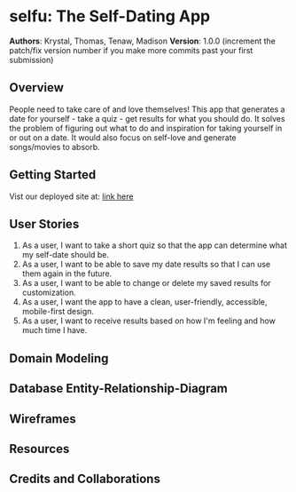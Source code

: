 # selfu: The Self-Dating App

**Authors**: Krystal, Thomas, Tenaw, Madison
**Version**: 1.0.0 (increment the patch/fix version number if you make more commits past your first submission)

## Overview
People need to take care of and love themselves! This app that generates a date for yourself - take a quiz - get results for what you should do. It solves the problem of figuring out what to do and inspiration for taking yourself in or out on a date. It would also focus on self-love and generate songs/movies to absorb. 

## Getting Started
Vist our deployed site at: [link here]()

## User Stories
1. As a user, I want to take a short quiz so that the app can determine what my self-date should be.
2. As a user, I want to be able to save my date results so that I can use them again in the future.
3. As a user, I want to be able to change or delete my saved results for customization.
4. As a user, I want the app to have a clean, user-friendly, accessible, mobile-first design.
5. As a user, I want to receive results based on how I'm feeling and how much time I have.

## Domain Modeling
<!-- Provide a detailed description of the application design. What technologies (languages, libraries, etc) you're using, and any other relevant design information. -->

## Database Entity-Relationship-Diagram
<!-- Draft out what your database(s) will look like by creating an Entity Relationship Diagram.

Be sure to identify the relationships (if any) between each of the tables:

1-to-1 relationships
1-to-many relationships
many-to-many relationships
Also, include in each table:

The name of column
The required data type
Indication if the column is a key (Example: Primary Key, Foreign Key, Composite Key)
Include this DB ERD in your readme, accompanied by an explanation of each table and it’s responsibility in the application. -->

## Wireframes
<!-- Link wireframes here -->

## Resources
<!-- APIs, fonts, color schemes, images, graphics, research, etc. -->

## Credits and Collaborations
<!-- Give credit (and a link) to other people or resources that helped you build this application. -->